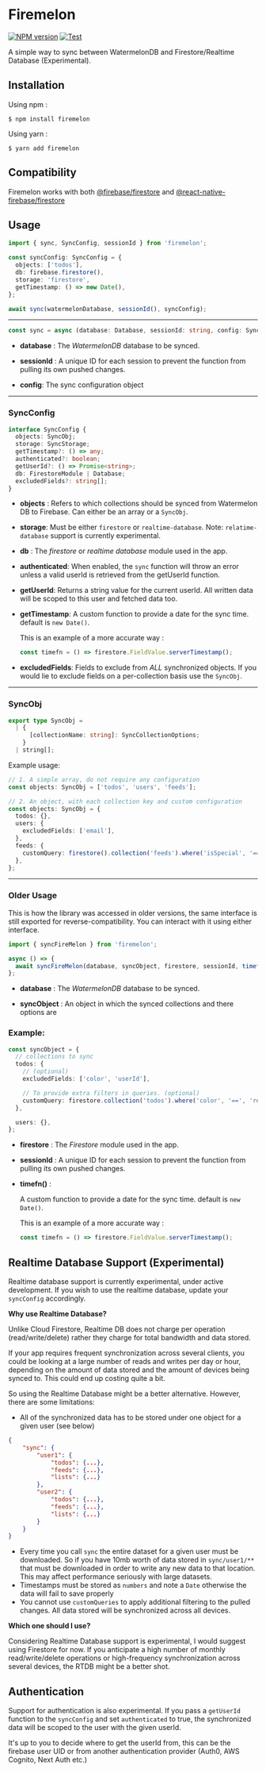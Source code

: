 # Firemelon

[![NPM version](https://img.shields.io/npm/v/firemelon)](https://www.npmjs.com/package/firemelon?activeTab=versions)
[![Test](https://github.com/AliAllaf/firemelon/workflows/Test/badge.svg)](https://github.com/AliAllaf/firemelon)

A simple way to sync between WatermelonDB and Firestore/Realtime Database (Experimental).

## Installation

Using npm :

```
$ npm install firemelon
```

Using yarn :

```
$ yarn add firemelon
```

## Compatibility

Firemelon works with both [@firebase/firestore](https://www.npmjs.com/package/@firebase/firestore) and [@react-native-firebase/firestore](https://www.npmjs.com/package/@react-native-firebase/firestore)

## Usage

```typescript
import { sync, SyncConfig, sessionId } from 'firemelon';

const syncConfig: SyncConfig = {
  objects: ['todos'],
  db: firebase.firestore(),
  storage: 'firestore',
  getTimestamp: () => new Date(),
};

await sync(watermelonDatabase, sessionId(), syncConfig);
```

---

```typescript
const sync = async (database: Database, sessionId: string, config: SyncConfig);
```

- **database** :
  The _WatermelonDB_ database to be synced.

- **sessionId** :
  A unique ID for each session to prevent the function from pulling its own pushed changes.

- **config**: The sync configuration object

---

### SyncConfig

```typescript
interface SyncConfig {
  objects: SyncObj;
  storage: SyncStorage;
  getTimestamp?: () => any;
  authenticated?: boolean;
  getUserId?: () => Promise<string>;
  db: FirestoreModule | Database;
  excludedFields?: string[];
}
```

- **objects** :
  Refers to which collections should be synced from Watermelon DB to Firebase.
  Can either be an array or a `SyncObj`.

- **storage**:
  Must be either `firestore` or `realtime-database`. Note: `relatime-database` support is currently experimental.

- **db** :
  The _firestore_ or _realtime database_ module used in the app.

- **authenticated**:
  When enabled, the `sync` function will throw an error unless a valid userId is retrieved from the getUserId function.

- **getUserId**:
  Returns a string value for the current userId. All written data will be scoped to this user and fetched data too.

- **getTimestamp**:
  A custom function to provide a date for the sync time.
  default is `new Date()`.

  This is an example of a more accurate way :

  ```typescript
  const timefn = () => firestore.FieldValue.serverTimestamp();
  ```

- **excludedFields**:
  Fields to exclude from _ALL_ synchronized objects. If you would lie to exclude fields on a per-collection basis use the `SyncObj`.

---

### SyncObj

```typescript
export type SyncObj =
  | {
      [collectionName: string]: SyncCollectionOptions;
    }
  | string[];
```

Example usage:

```typescript
// 1. A simple array, do not require any configuration
const objects: SyncObj = ['todos', 'users', 'feeds'];

// 2. An object, with each collection key and custom configuration
const objects: SyncObj = {
  todos: {},
  users: {
    excludedFields: ['email'],
  },
  feeds: {
    customQuery: firestore().collection('feeds').where('isSpecial', '==', true),
  },
};
```

---

### Older Usage

This is how the library was accessed in older versions, the same interface is still exported for reverse-compatibility.
You can interact with it using either interface.

```typescript
import { syncFireMelon } from 'firemelon';

async () => {
  await syncFireMelon(database, syncObject, firestore, sessionId, timefn());
};
```

- **database** :
  The _WatermelonDB_ database to be synced.

- **syncObject** :
  An object in which the synced collections and there options are

### Example:

```typescript
const syncObject = {
  // collections to sync
  todos: {
    // (optional)
    excludedFields: ['color', 'userId'],

    // To provide extra filters in queries. (optional)
    customQuery: firestore.collection('todos').where('color', '==', 'red'),
  },

  users: {},
};
```

- **firestore** :
  The _Firestore_ module used in the app.

- **sessionId** :
  A unique ID for each session to prevent the function from pulling its own pushed changes.

- **timefn()** :

  A custom function to provide a date for the sync time.
  default is `new Date()`.

  This is an example of a more accurate way :

  ```typescript
  const timefn = () => firestore.FieldValue.serverTimestamp();
  ```

## Realtime Database Support (Experimental)

Realtime database support is currently experimental, under active development.
If you wish to use the realtime database, update your `syncConfig` accordingly.

**Why use Realtime Database?**

Unlike Cloud Firestore, Realtime DB does not charge per operation (read/write/delete) rather they charge for total bandwidth and data stored.

If your app requires frequent synchronization across several clients, you could be looking at a large number of reads and writes per day or hour, depending on the amount of data stored and the amount of devices being synced to. This could end up costing quite a bit.

So using the Realtime Database might be a better alternative. However, there are some limitations:

- All of the synchronized data has to be stored under one object for a given user (see below)

```json
{
    "sync": {
        "user1": {
            "todos": {...},
            "feeds": {...},
            "lists": {...}
        },
        "user2": {
            "todos": {...},
            "feeds": {...},
            "lists": {...}
        }
    }
}
```

- Every time you call `sync` the entire dataset for a given user must be downloaded. So if you have 10mb worth of data stored in `sync/user1/**` that must be downloaded in order to write any new data to that location. This may affect performance seriously with large datasets.
- Timestamps must be stored as `numbers` and note a `Date` otherwise the data will fail to save properly
- You cannot use `customQueries` to apply additional filtering to the pulled changes. All data stored will be synchronized across all devices.

**Which one should I use?**

Considering Realtime Database support is experimental, I would suggest using Firestore for now.
If you anticipate a high number of monthly read/write/delete operations or high-frequency synchronization across several devices, the RTDB might be a better shot.

## Authentication

Support for authentication is also experimental.
If you pass a `getUserId` function to the `syncConfig` and set `authenticated` to true, the synchronized data will be scoped to the user with the given userId.

It's up to you to decide where to get the userId from, this can be the firebase user UID or from another authentication provider (Auth0, AWS Cognito, Next Auth etc.)
